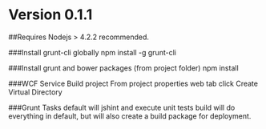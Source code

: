 # Version 0.1.1

##Requires Nodejs > 4.2.2 recommended.

###Install grunt-cli globally
  npm install -g grunt-cli

###Install grunt and bower packages
  (from project folder)
  npm install
  
###WCF Service
  Build project
  From project properties web tab click Create Virtual Directory

###Grunt Tasks
  default will jshint and execute unit tests
  build will do everything in default, but will also create a build package for deployment.
